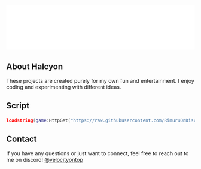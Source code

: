 ![Logo](https://github.com/RimuruOnDiscord/Halcyon/blob/assets/HALCYON.png?raw=true)

## About Halcyon
These projects are created purely for my own fun and entertainment. I enjoy coding and experimenting with different ideas.

## Script
```lua
loadstring(game:HttpGet("https://raw.githubusercontent.com/RimuruOnDiscord/Halcyon/refs/heads/main/loader.lua"))()
```

## Contact
If you have any questions or just want to connect, feel free to reach out to me on discord! [@velocityontop](http://discord.com/users/647737575682867214)
